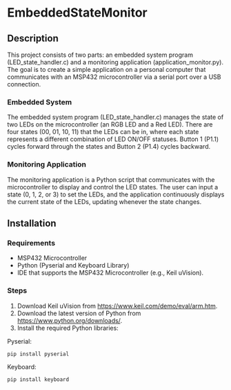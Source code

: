 # EmbeddedStateMonitor

## Description
This project consists of two parts: an embedded system program (LED_state_handler.c) and a monitoring application (application_monitor.py). The goal is to create a simple application on a personal computer that communicates with an MSP432 microcontroller via a serial port over a USB connection.

### Embedded System 
The embedded system program (LED_state_handler.c) manages the state of two LEDs on the microcontroller (an RGB LED and a Red LED). There are four states (00, 01, 10, 11) that the LEDs can be in, where each state represents a different combination of LED ON/OFF statuses. Button 1 (P1.1) cycles forward through the states and Button 2 (P1.4) cycles backward.

### Monitoring Application
The monitoring application is a Python script that communicates with the microcontroller to display and control the LED states. The user can input a state (0, 1, 2, or 3) to set the LEDs, and the application continuously displays the current state of the LEDs, updating whenever the state changes. 

## Installation
### Requirements
- MSP432 Microcontroller
- Python (Pyserial and Keyboard Library)
- IDE that supports the MSP432 Microcontroller (e.g., Keil uVision).

### Steps
1. Download Keil uVision from https://www.keil.com/demo/eval/arm.htm.
2. Download the latest version of Python from https://www.python.org/downloads/.
3. Install the required Python libraries:

Pyserial:
```
pip install pyserial
```
Keyboard:
```
pip install keyboard
```
